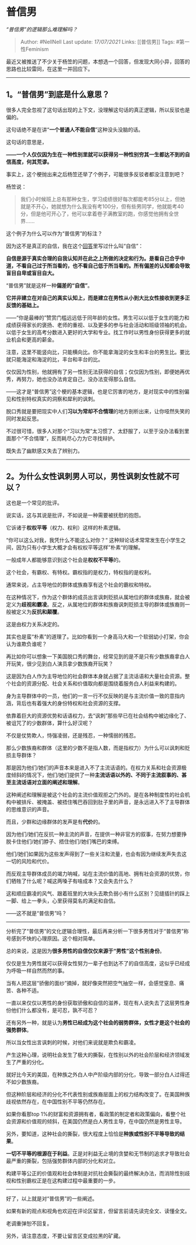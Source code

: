 # 普信男
*“普信男”的逻辑那么难理解吗？*

> Author: #NellNell 
Last update: *17/07/2021* 
Links: [[普信男]]
Tags: #第一性Feminism 
  

最近又被推送了不少关于杨笠的问题，本想选一个回答，但发现大同小异，回答的思路也比较雷同，在这里一并回应下。

---

## 1。“普信男”到底是什么意思？

很多人完全忽视了这句话出现的上下文，没理解这句话的真正逻辑，所以反驳也是偏的。

这句话绝不是在讲“**一个普通人不能自信**”这种没头没脑的话。

这句话的意思是，

**——一个人仅仅因为生在一种性别里就可以获得另一种性别穷其一生都达不到的自信高度，何其荒谬。**

事实上，这个梗抛出来之后杨笠还举了个例子，可能很多反驳者都没注意到吧？

杨笠说：

> 我们小时候班上总有那种女生，学习成绩很好每次都能考85分以上，但她就是不开心，她就想为什么我没有考100分，但有些男同学，他就能考40分，但是他可开心了，他可以拿着卷子满教室的跑，你感觉他拥有全世界……

这个例子为什么可以作为“普信男”的标注？

因为这不是真正的自信，我在这个[回答](https://www.zhihu.com/question/19553905/answer/605105794)里写过什么叫“自信”：

**自信是源于真实合理的自我认知并在此之上所做的决定和行为。是看自己合乎中道，不看自己过于所当看的，也不看自己低于所当看的。所有偏差的认知都会导致盲目自卑或盲目自大。**

“普信男”就是这样一种**偏差的“自信”**。

**它并非建立在对自己的真实认知上，而是建立在男性从小到大比女性接收到更多正反馈的基础上。**

——“你是最棒的”赞赏门槛远远低于同年龄的女性。男生可以以低于女生的能力和成绩获得家长的褒扬、老师的重视、以及更多的参与社会活动和班级领袖的机会。以低于女生的高考分数进入更好的大学和专业。找工作时以男性身份获得更多的就业机会和更高的薪金。

注意，这里不能竖向比，只能横向比。你不能拿海淀的女生和丰台的男生比。要比就只能海淀和海淀的比，丰台和丰台的比。

仅仅因为性别，他就拥有了另一性别无法获得的自信；仅仅因为性别，即便她再优秀，再努力，她也没办法肯定自己，没办法变得那么自信。

——这才是“普信男”这个梗的基本逻辑，也是它厉害的地方，是对现实中的性别偏见和性别特权真实的洞察和犀利的讽刺。

脱口秀就是要把现实中人们**习以为常却不合情理**的地方剖析出来，让你哑然失笑的同时发起反思。

不过很可惜，很多人对那个“习以为常”太习惯了、太舒服了，以至于没办法看到里面那个“不合情理”，反而耗尽心力为它寻找辩护。

既失去了幽默感又失去了辨别力。

---

## 2。为什么女性讽刺男人可以，男性讽刺女性就不可以？

这也是一个常见的批评。

说实话，这与其说是批评，不如说是一种需要被抚慰的抱怨。

它诉诸于**权权平等**（权力、权利）这样的朴素逻辑。

“你可以这么对我，我凭什么不能这么对你？“ 这种辩论话术常常发生在小学生之间，因为只有小学生大概才会有权权平等这样”朴素“的理解。

一般成年人都能够意识到这个社会是**权权不平等**的。

这个社会，有霸权、有特权。霸权指的是权力，特权指的是权利。

通常来说，占主导地位的群体或族裔享有这个社会的霸权和特权。

在这种情况下，作为这个群体的成员出言讽刺贬损从属地位的群体或族裔，就会被定义为**歧视和霸凌**。反之，从属地位的群体和族裔讽刺贬损主导的群体或族裔则一般被定义为**反抗和颠覆**。

这是由权力关系决定的。

其实也是蛮“朴素”的道理了。比如你看到一个身高马大和一个软弱幼小打架，你会认为谁欺负谁呢？

再比如你可以想象一下美国脱口秀的舞台，经常见到的是不是只有少数族裔拿白人开玩笑，很少见到白人演员拿少数族裔开玩笑？

这是因为白人作为主导地位的社会群体本身就占据了主流话语和大量社会资源。整个社会的资源分配、社会关系和价值取向都是围绕着服务白人利益来构建的。

身为主导群体中的一员，他们的一言一行不仅反映的是与主流价值一致的意指内涵，背后也有着强大的身份特权和社会资源的支撑。

依靠着巨大的资源优势和话语权力，去“讽刺”那些早已在社会结构中被边缘化了、被诅咒了的少数群体，算什么好汉呢？

不仅是仗势欺人，恃强凌弱，还是残忍，一种懦弱的残忍。

那么少数族裔和群体（这里的少数不是指人数，而是指权力）为什么可以讽刺和贬损主导群体？

那是因为他们/她们的声音本来是进入不了主流话语的。在权力关系和社会资源极度倾斜的情况下，他们/她们提供了一种**主流话语以外的、不同于主流叙事的、甚至主流话语对立面的阐述和理解**。

这种阐述和理解是被这个社会的主流价值观拒之门外的。是在各种制度性的社会机构中被排斥、被掩盖、被捂住嘴巴吞回到肚子里的声音，是永远进入不了主导群体的思维意识的声音。

而且，少群和边缘群体的发声是有**代价**的。

因为他们/她们在反抗一种主流的声音，在提供一种非官方的叙事，在努力想要挣脱卡住他们/她们脖子、捂住他们/她们嘴巴的束缚。

他们/她们如果因为这些发声得到了一些关注和流量，也会有因为继续发声失去这一切的风险和代价。

而反观主导群体成员的竭力呐喊，站在主流价值的高地、拥有社会资源的优势，你们牺牲了什么呢？喊这两嗓子有啥成本？又会失去什么？

这和顺应霸凌的风气、跟着班里的大块头去欺负弱小有什么区别？见缝插针的踩上一脚、给上一拳头，心里获得莫名的满足和自信。

——这不就是“普信男”吗？

---

分析完了“普信男”的文化逻辑合理性，最后再来分析一下很多男性对于“普信男”称号感到不快的心理原因。这个相对简单。

总的来说，这是因为**很多男性的自信仅仅来源于“男性”这个性别身份**。

仅仅是生为男性就可以获得女性努力一辈子也到达不了的自信高度，这似乎已经成为呼吸一样自然而然的事。

当有人把这层“骄傲的面纱”摘掉，就好像突然把空气抽空一样，会感觉窒息、痛苦、各种不适。

一直以来仅仅以男性的身份获取骄傲和自信的滋养，现在有人说失去了这层男性身份他们什么都没有，是可忍，孰不可忍？

还有另外一种，就是认为**男性已经成为这个社会的弱势群体，女性才是这个社会的强势群体**。

所以当女性出言讽刺的时候，对他们来说就是欺负和霸凌。

产生这种心理，说明社会发生了极大的撕裂，在性别以外的社会阶层和经济领域发生了严重的分化。

就好比今天的美国，在种族之外白人中产阶级内部的分化，导致一部分白人过得还不如少数族裔。

但这种阶层和经济的分化不代表性别或族裔层面上的权力结构改变了。在美国种族歧视依然存在，在中国性别不平等仍然存在。

如果你看那top 1%的财富和资源拥有者，看政策的制定者和政策偏向，看整个社会资源和价值观的倾斜，在美国仍然是白人男性主导，在中国仍然是男性主导。

另外，要知道，这种社会的撕裂，很大程度上恰恰是**种族或性别不平等导致的结果**。

**一切不平等的根源在于利益**。正是对利益无止境的贪婪和无节制的追求才导致社会最严重的撕裂，包括强势群体内部的分化和对立。

构建平等公正的价值观和社会体制是对抗社会撕裂的最终解决办法，而消除性别歧视和性别霸权正是在这构建过程中最重要的一步。

---

好了，以上就是对“普信男”的一些阐述。

如果有新的观点和视角也欢迎在评论区留言，但留言前请先读完全文、读懂全文。

老调重弹恕不回复。

另外，请注意态度，不要让留言区变成拉黑的矿藏。